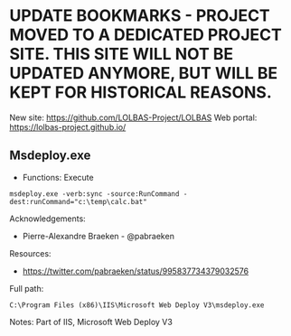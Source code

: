 # UPDATE BOOKMARKS - PROJECT MOVED TO A DEDICATED PROJECT SITE. THIS SITE WILL NOT BE UPDATED ANYMORE, BUT WILL BE KEPT FOR HISTORICAL REASONS.
New site: https://github.com/LOLBAS-Project/LOLBAS
Web portal: https://lolbas-project.github.io/ 
## Msdeploy.exe

* Functions: Execute

```
msdeploy.exe -verb:sync -source:RunCommand -dest:runCommand="c:\temp\calc.bat" 
```

Acknowledgements:
* Pierre-Alexandre Braeken - @pabraeken

Resources:
* https://twitter.com/pabraeken/status/995837734379032576

Full path:
```
C:\Program Files (x86)\IIS\Microsoft Web Deploy V3\msdeploy.exe
```

Notes:
Part of IIS, Microsoft Web Deploy V3


